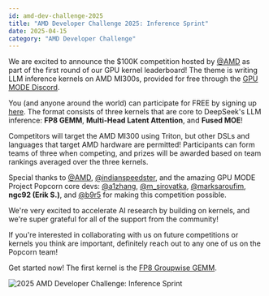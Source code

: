 ```yaml
---
id: amd-dev-challenge-2025
title: "AMD Developer Challenge 2025: Inference Sprint"
date: 2025-04-15
category: "AMD Developer Challenge"
---
```


We are excited to announce the $100K competition hosted by
[@AMD](https://x.com/AMD) as part of the first round of our GPU kernel leaderboard!
The theme is writing LLM inference kernels on AMD MI300s, provided for free through the
[GPU MODE Discord](https://www.discord.gg/gpumode).

You (and anyone around the world) can participate for FREE by signing up [here](https://www.datamonsters.com/amd-developer-challenge-2025#wf-form-AMD-Email-Form).
The format consists of three kernels that are core to DeepSeek's LLM inference:
**FP8 GEMM**, **Multi-Head Latent Attention**, and **Fused MOE**!

Competitors will target the AMD MI300 using Triton, but other DSLs and languages that target AMD hardware are permitted!
Participants can form teams of three when competing, and prizes will be awarded based on team rankings averaged over the three kernels.

Special thanks to [@AMD](https://x.com/AMD), [@indianspeedster](https://x.com/indianspeedster), and the amazing GPU MODE Project Popcorn core devs:
[@a1zhang](https://x.com/a1zhang), [@m_sirovatka](https://x.com/m_sirovatka), [@marksaroufim](https://x.com/marksaroufim), **ngc92 (Erik S.)**, and [@b9r5](https://github.com/b9r5) for making this competition possible.

We're very excited to accelerate AI research by building on kernels, and we're super grateful for all of the support from the community!

If you're interested in collaborating with us on future competitions or kernels you think are important, definitely reach out to any one of us on the Popcorn team!

Get started now! The first kernel is the [FP8 Groupwise GEMM](/static/pdfs/2025-amd-dev-fp8-gemm.pdf).

![2025 AMD Developer Challenge: Inference Sprint](/static/images/2025-amd-dev-challenge.jpeg)
